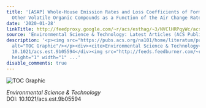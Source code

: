 ```yaml
---
title: '[ASAP] Whole-House Emission Rates and Loss Coefficients of Formaldehyde and
  Other Volatile Organic Compounds as a Function of the Air Change Rate'
date: '2020-01-28'
linkTitle: http://feedproxy.google.com/~r/acs/esthag/~3/NVClHRPqyWc/acs.est.9b05594
source: 'Environmental Science & Technology: Latest Articles (ACS Publications)'
description: '<p><img src="https://pubs.acs.org/na101/home/literatum/publisher/achs/journals/content/esthag/0/esthag.ahead-of-print/acs.est.9b05594/20200128/images/medium/es9b05594_0004.gif"
  alt="TOC Graphic"/></p><div><cite>Environmental Science & Technology</cite></div><div>DOI:
  10.1021/acs.est.9b05594</div><img src="http://feeds.feedburner.com/~r/acs/esthag/~4/NVClHRPqyWc"
  height="1" width="1" ...'
disable_comments: true
---
```

<p><img src="https://pubs.acs.org/na101/home/literatum/publisher/achs/journals/content/esthag/0/esthag.ahead-of-print/acs.est.9b05594/20200128/images/medium/es9b05594_0004.gif" alt="TOC Graphic"/></p><div><cite>Environmental Science & Technology</cite></div><div>DOI: 10.1021/acs.est.9b05594</div><img src="http://feeds.feedburner.com/~r/acs/esthag/~4/NVClHRPqyWc" height="1" width="1" ...